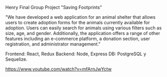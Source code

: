 Henry Final Group Project "Saving Footprints"

"We have developed a web application for an animal shelter that allows users to create adoption forms for the animals currently available for adoption. Users can easily search for animals using various filters such as size, age, and gender. Additionally, the application offers a range of other features including an e-commerce platform, a donation section, user registration, and administrator management."

Frontend: React, Redux
Backend: Node, Express
DB: PostgreSQL y Sequelize.

https://www.youtube.com/watch?v=mfArnJwYctw
